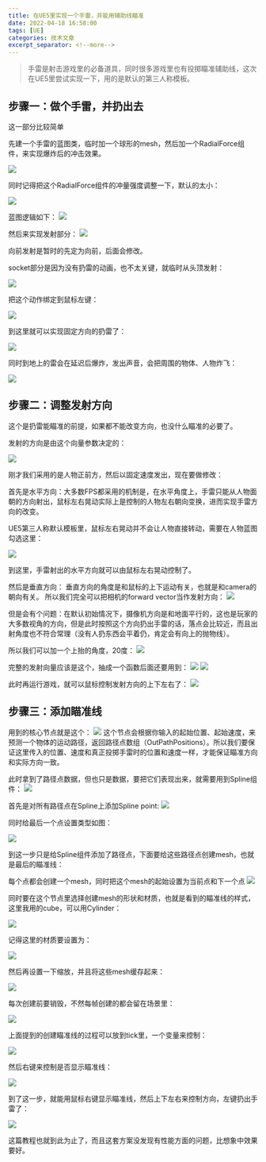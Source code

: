 ```yaml
---
title: 在UE5里实现一个手雷，并能用辅助线瞄准
date: 2022-04-18 16:58:00
tags: [UE]
categories: 技术文章
excerpt_separator: <!--more-->
---
```


> 手雷是射击游戏里的必备道具，同时很多游戏里也有投掷瞄准辅助线，这次在UE5里尝试实现一下，用的是默认的第三人称模板。

## 步骤一：做个手雷，并扔出去
这一部分比较简单

先建一个手雷的蓝图类，临时加一个球形的mesh，然后加一个RadialForce组件，来实现爆炸后的冲击效果。

![](https://raw.githubusercontent.com/KelvinZhang95/Pictures/main/img/202204181706374.png)

同时记得把这个RadialForce组件的冲量强度调整一下，默认的太小：

![](https://raw.githubusercontent.com/KelvinZhang95/Pictures/main/img/202204181707421.png)

蓝图逻辑如下：
![](https://raw.githubusercontent.com/KelvinZhang95/Pictures/main/img/202204181707391.png)

然后来实现发射部分：
![](https://raw.githubusercontent.com/KelvinZhang95/Pictures/main/img/202204181707368.png)

向前发射是暂时的先定为向前，后面会修改。

socket部分是因为没有扔雷的动画，也不太关键，就临时从头顶发射：

![](https://raw.githubusercontent.com/KelvinZhang95/Pictures/main/img/202204181708409.png)

把这个动作绑定到鼠标左键：

![](https://raw.githubusercontent.com/KelvinZhang95/Pictures/main/img/202204181709278.png)

到这里就可以实现固定方向的扔雷了：

![](https://raw.githubusercontent.com/KelvinZhang95/Pictures/main/img/202204181709576.png)

同时到地上的雷会在延迟后爆炸，发出声音，会把周围的物体、人物炸飞：

![](https://raw.githubusercontent.com/KelvinZhang95/Pictures/main/img/202204181709402.png)

## 步骤二：调整发射方向
这个是扔雷能瞄准的前提，如果都不能改变方向，也没什么瞄准的必要了。

发射的方向是由这个向量参数决定的：

![](https://raw.githubusercontent.com/KelvinZhang95/Pictures/main/img/202204181709897.png)

刚才我们采用的是人物正前方，然后以固定速度发出，现在要做修改：

首先是水平方向：大多数FPS都采用的机制是，在水平角度上，手雷只能从人物面朝的方向射出，鼠标左右晃动实际上是控制的人物左右朝向变换，进而实现手雷方向的改变。

UE5第三人称默认模板里，鼠标左右晃动并不会让人物直接转动，需要在人物蓝图勾选这里：

![](https://raw.githubusercontent.com/KelvinZhang95/Pictures/main/img/202204181709800.png)

到这里，手雷射出的水平方向就可以由鼠标左右晃动控制了。

然后是垂直方向：
垂直方向的角度是和鼠标的上下运动有关，也就是和camera的朝向有关。
所以我们完全可以把相机的forward vector当作发射方向：
![](https://raw.githubusercontent.com/KelvinZhang95/Pictures/main/img/202204181709152.png)

但是会有个问题：在默认初始情况下，摄像机方向是和地面平行的，这也是玩家的大多数视角的方向，但是此时按照这个方向扔出手雷的话，落点会比较近，而且出射角度也不符合常理（没有人扔东西会平着仍，肯定会有向上的抛物线）。

所以我们可以加一个上抬的角度，20度：
![](https://raw.githubusercontent.com/KelvinZhang95/Pictures/main/img/202204181710511.png)

完整的发射向量应该是这个，抽成一个函数后面还要用到：
![](https://raw.githubusercontent.com/KelvinZhang95/Pictures/main/img/202204181710592.png)
![](https://raw.githubusercontent.com/KelvinZhang95/Pictures/main/img/202204181710727.png)

此时再运行游戏，就可以鼠标控制发射方向的上下左右了：
![](https://raw.githubusercontent.com/KelvinZhang95/Pictures/main/img/202204181710786.png)


## 步骤三：添加瞄准线
用到的核心节点就是这个：
![](https://raw.githubusercontent.com/KelvinZhang95/Pictures/main/img/202204181710161.png)
这个节点会根据你输入的起始位置、起始速度，来预测一个物体的运动路径，返回路径点数组（OutPathPositions）。所以我们要保证这里传入的位置、速度和真正投掷手雷时的位置和速度一样，才能保证瞄准方向和实际方向一致。

此时拿到了路径点数据，但也只是数据，要把它们表现出来，就需要用到Spline组件：
![](https://raw.githubusercontent.com/KelvinZhang95/Pictures/main/img/202204181710892.png)

首先是对所有路径点在Spline上添加Spline point:
![](https://raw.githubusercontent.com/KelvinZhang95/Pictures/main/img/202204181710901.png)

同时给最后一个点设置类型如图：

![](https://raw.githubusercontent.com/KelvinZhang95/Pictures/main/img/202204181710701.png)

到这一步只是给Spline组件添加了路径点，下面要给这些路径点创建mesh，也就是最后的瞄准线：

每个点都会创建一个mesh，同时把这个mesh的起始设置为当前点和下一个点
![](https://raw.githubusercontent.com/KelvinZhang95/Pictures/main/img/202204181711412.png)

同时要在这个节点里选择创建mesh的形状和材质，也就是看到的瞄准线的样式，这里我用的cube，可以用Cylinder：

![](https://raw.githubusercontent.com/KelvinZhang95/Pictures/main/img/202204181711243.png)

记得这里的材质要设置为：

![](https://raw.githubusercontent.com/KelvinZhang95/Pictures/main/img/202204181711934.png)

然后再设置一下缩放，并且将这些mesh缓存起来：

![](https://raw.githubusercontent.com/KelvinZhang95/Pictures/main/img/202204181711878.png)

每次创建前要销毁，不然每帧创建的都会留在场景里：

![](https://raw.githubusercontent.com/KelvinZhang95/Pictures/main/img/202204181711027.png)


上面提到的创建瞄准线的过程可以放到tick里，一个变量来控制：


![](https://raw.githubusercontent.com/KelvinZhang95/Pictures/main/img/202204181712753.png)

然后右键来控制是否显示瞄准线：

![](https://raw.githubusercontent.com/KelvinZhang95/Pictures/main/img/202204181712308.png)


到了这一步，就能用鼠标右键显示瞄准线，然后上下左右来控制方向，左键扔出手雷了：

![](https://raw.githubusercontent.com/KelvinZhang95/Pictures/main/img/202204181712382.png)


这篇教程也就到此为止了，而且这套方案没发现有性能方面的问题，比想象中效果要好。
